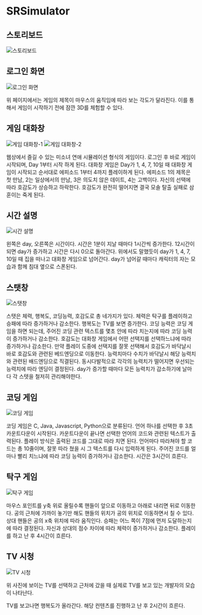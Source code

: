 # SRSimulator

## 스토리보드

![스토리보드](img-1)

## 로그인 화면

![로그인 화면](img-2)

위 페이지에서는 게임의 제목이 마우스의 움직임에 따라 보는 각도가 달라진다. 이를 통해서 게임이 시작하기 전에 잠깐 3D를 체험할 수 있다.

## 게임 대화창

![게임 대화창-1](img-3)
![게임 대화창-2](img-4)

웹상에서 즐길 수 있는 미소녀 연애 시뮬레이션 형식의 게임이다. 로그인 후 바로 게임이 시작되며, Day 1부터 시작 하게 된다. 대화창 게임은 Day가 1, 4, 7, 10일 때 대화창 게임이 시작되고 순서대로 에피소드 1부터 4까지 플레이하게 된다. 에피소드 1의 제목은 첫 만남, 2는 일상에서의 만남, 3은 의도치 않은 데이트, 4는 고백이다. 자신의 선택에 따라 호감도가 상승하고 하락한다. 호감도가 완전히 떨어지면 결국 모솔 탈출 실패로 삼훈이는 죽게 된다.

## 시간 설명

![시간 설명](img-5)

왼쪽은 day, 오른쪽은 시간이다. 시간은 1분이 지날 때마다 1시간씩 증가한다. 12시간이 되면 day가 증가하고 시간은 다시 0으로 돌아간다. 위에서도 말했듯이 day가 1, 4, 7, 10일 때 집을 떠나고 대화창 게임으로 넘어간다. day가 넘어갈 때마다 캐릭터의 자는 모습과 함께 침대 옆으로 스폰된다.

## 스탯창

![스탯창](img-6)

스탯은 체력, 행복도, 코딩능력, 호감도로 총 네가지가 있다. 체력은 탁구를 플레이하고 승패에 따라 증가하거나 감소한다. 행복도는 TV를 보면 증가한다. 코딩 능력은 코딩 게임을 하면 되는데, 주어진 코딩 관련 텍스트를 몇초 안에 따라 치는지에 따라 코딩 능력이 증가하거나 감소한다. 호감도는 대화창 게임에서 어떤 선택지를 선택하느냐에 따라 증가하거나 감소한다. 만약 플레이 도중에 선택지를 잘못 선택해서 호감도가 바닥날시 바로 호감도와 관련된 베드엔딩으로 이동한다. 능력치마다 수치가 바닥날시 해당 능력치와 관련된 배드엔딩으로 직결된다. 동시다발적으로 각각의 능력치가 떨어지면 우선되는 능력치에 따라 엔딩이 결정된다. day가 증가할 때마다 모든 능력치가 감소하기에 날마다 각 스텟을 철저히 관리해야한다.

## 코딩 게임

![코딩 게임](img-7)

코딩 게임은 C, Java, Javascript, Python으로 분류된다. 언어 하나를 선택한 후 3초 카운트다운이 시작된다. 카운트다운이 끝나면 선택한 언어의 코드와 관련된 텍스트가 출력된다. 플레이 방식은 출력된 코드를 그대로 따라 치면 된다. 언어마다 따라쳐야 할 코드는 총 10줄이며, 잘못 따라 쳤을 시 그 텍스트를 다시 입력하게 된다. 주어진 코드를 얼마나 빨리 치느냐에 따라 코딩 능력이 증가하거나 감소한다. 시간은 3시간이 흐른다.

## 탁구 게임

![탁구 게임](img-8)

마우스 포인트를 y축 위로 올릴수록 핸들이 앞으로 이동하고 아래로 내리면 뒤로 이동한다. 공의 근처에 가까이 놓기만 해도 핸들의 위치가 공의 위치로 이동하면서 칠 수 있다. 상대 핸들은 공의 x축 위치에 따라 움직인다. 승패는 어느 쪽이 7점에 먼저 도달하는지에 따라 결정된다. 자신과 상대의 점수 차이에 따라 체력이 증가하거나 감소한다. 플레이를 하고 난 후 4시간이 흐른다.

## TV 시청

![TV 시청](img-9)

위 사진에 보이는 TV를 선택하고 근처에 갔을 때 실제로 TV를 보고 있는 개발자의 모습이 나타난다.

TV를 보고나면 행복도가 올라간다. 해당 컨텐츠를 진행하고 난 후 2시간이 흐른다.
